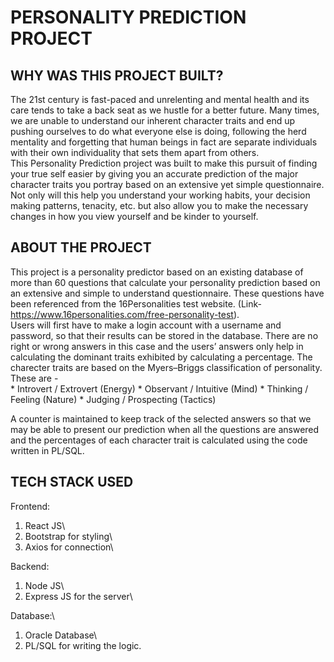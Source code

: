 # PERSONALITY PREDICTION PROJECT 

## WHY WAS THIS PROJECT BUILT? <br />
The 21st century is fast-paced and unrelenting and mental health and its care tends to take a back seat as we hustle for a better future. Many times, we are unable to understand our inherent character traits and end up pushing ourselves to do what everyone else is doing, following the herd mentality and forgetting that human beings in fact are separate individuals with their own individuality that sets them apart from others.<br />
This Personality Prediction project was built to make this pursuit of finding your true self easier by giving you an accurate prediction of the major character traits you portray based on an extensive yet simple questionnaire. Not only will this help you understand your working habits, your decision making patterns, tenacity, etc. but also allow you to make the necessary changes in how you view yourself and be kinder to yourself.

## ABOUT THE PROJECT
This project is a personality predictor based on an existing database of more than 60 questions that calculate your personality prediction based on an extensive and simple to understand questionnaire. These questions have been referenced from the 16Personalities test website. (Link- https://www.16personalities.com/free-personality-test).<br />
Users will first have to make a login account with a username and password, so that their results can be stored in the database. There are no right or wrong answers in this case and the users’ answers only help in calculating the dominant traits exhibited by calculating a percentage.
    The charecter traits are based on the Myers–Briggs classification of personality. These are - <br /> 
    * Introvert / Extrovert (Energy)
    * Observant / Intuitive (Mind)
    * Thinking / Feeling (Nature)
    * Judging / Prospecting (Tactics)<br />

A counter is maintained to keep track of the selected answers so that we may be able to present our prediction when all the questions are answered and the percentages of each character trait is calculated using the code written in PL/SQL. <br />
    
## TECH STACK USED
Frontend: <br/>
  1. React JS\
  2. Bootstrap for styling\
  3. Axios for connection\

Backend: <br />
  1. Node JS\
  2. Express JS for the server\
  
Database:\
  1. Oracle Database\
  2. PL/SQL for writing the logic.

